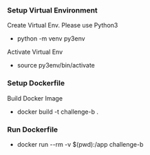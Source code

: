 ### Setup Virtual Environment

Create Virtual Env. Please use Python3
- python -m venv py3env

Activate Virtual Env
- source py3env/bin/activate

### Setup Dockerfile

Build Docker Image
- docker build -t challenge-b .

### Run Dockerfile

- docker run --rm -v $(pwd):/app challenge-b